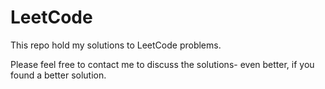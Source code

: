 # LeetCode
This repo hold my solutions to LeetCode problems.

Please feel free to contact me to discuss the solutions- even better, if you found a better solution.
